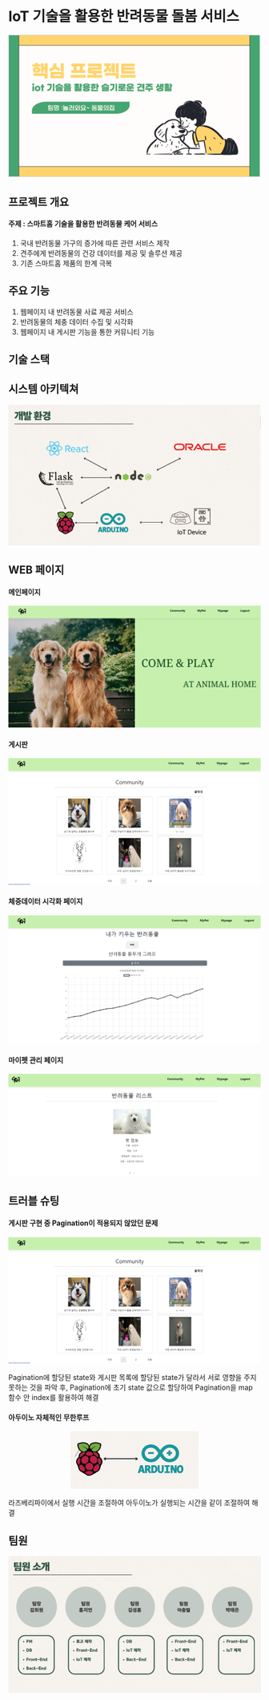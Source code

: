 # IoT 기술을 활용한 반려동물 돌봄 서비스
<p align="center">
  <img src="readmeimg/pjmain.PNG">
</p>

## 프로젝트 개요
#### 주제 : 스마트홈 기술을 활용한 반려동물 케어 서비스
1. 국내 반려동물 가구의 증가에 따른 관련 서비스 제작
2. 견주에게 반려동물의 건강 데이터를 제공 및 솔루션 제공
3. 기존 스마트홈 제품의 한계 극복
## 주요 기능
1. 웹페이지 내 반려동물 사료 제공 서비스
2. 반려동물의 체충 데이터 수집 및 시각화
3. 웹페이지 내 게시판 기능을 통한 커뮤니티 기능 
## 기술 스택

## 시스템 아키텍쳐
<p align="center">
  <img src="readmeimg/system.PNG">
</p>

## WEB 페이지
#### 메인페이지
<p align="center">
  <img src="readmeimg/web1.PNG">
</p>

#### 게시판
<p align="center">
  <img src="readmeimg/t1.PNG">
</p>

#### 체중데이터 시각화 페이지
<p align="center">
  <img src="readmeimg/web2.PNG">
</p>

#### 마이펫 관리 페이지 
<p align="center">
  <img src="readmeimg/web3.PNG">
</p>

## 트러블 슈팅 
#### 게시판 구현 중 Pagination이 적용되지 않았던 문제
<p align="center">
  <img src="readmeimg/t1.PNG">
</p>
Pagination에 할당된 state와 게시판 목록에 할당된 state가 달라서 서로 영향을 주지 못하는 것을 파악 후,
Pagination에 초기 state 값으로 할당하여 Pagination을 map 함수 안 index를 활용하여 해결

#### 아두이노 자체적인 무한루프
<p align="center">
  <img src="readmeimg/t2.PNG">
</p>
라즈베리파이에서 실행 시간을 조절하여 아두이노가 실행되는 시간을 같이 조절하여 해결


## 팀원
<p align="center">
  <img src="readmeimg/team.PNG">
</p>
